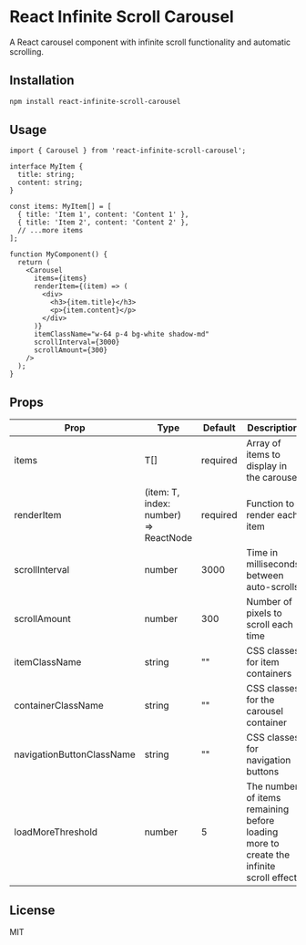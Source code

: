 # React Infinite Scroll Carousel

A React carousel component with infinite scroll functionality and automatic scrolling.

## Installation

```bash
npm install react-infinite-scroll-carousel
```

## Usage

```tsx
import { Carousel } from 'react-infinite-scroll-carousel';

interface MyItem {
  title: string;
  content: string;
}

const items: MyItem[] = [
  { title: 'Item 1', content: 'Content 1' },
  { title: 'Item 2', content: 'Content 2' },
  // ...more items
];

function MyComponent() {
  return (
    <Carousel
      items={items}
      renderItem={(item) => (
        <div>
          <h3>{item.title}</h3>
          <p>{item.content}</p>
        </div>
      )}
      itemClassName="w-64 p-4 bg-white shadow-md"
      scrollInterval={3000}
      scrollAmount={300}
    />
  );
}
```

## Props

| Prop | Type | Default | Description |
|------|------|---------|-------------|
| items | T[] | required | Array of items to display in the carousel |
| renderItem | (item: T, index: number) => ReactNode | required | Function to render each item |
| scrollInterval | number | 3000 | Time in milliseconds between auto-scrolls |
| scrollAmount | number | 300 | Number of pixels to scroll each time |
| itemClassName | string | "" | CSS classes for item containers |
| containerClassName | string | "" | CSS classes for the carousel container |
| navigationButtonClassName | string | "" | CSS classes for navigation buttons |
| loadMoreThreshold | number | 5 | The number of items remaining before loading more to create the infinite scroll effect. |

## License

MIT